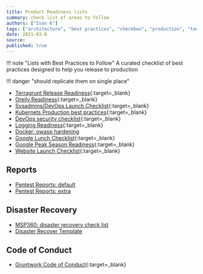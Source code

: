 ```yaml
---
title: Product Readiness lists
summary: check list of areas to follow
authors: ["Ivan K"]
tags: ["architecture", "best practices", "checkbox", "production", "todo"]
date: 2021-03-8
source:
published: true
---
```


!!! note "Lists with Best Practices to Follow"
    A curated checklist of best practices designed to help you release to production

!!! danger "should replicate them on single place"

- [Terragrunt Release Readiness](https://www.gruntwork.io/devops-checklist/){:target=_blank}
- [Oreily Readiness](https://learning.oreilly.com/library/view/production-ready-microservices/9781491965962/app01.html){:target=_blank}
- [Sysadmins/DevOps Launch Checklist](https://sysadmincasts.com/episodes/70-devops-launch-checklist){:target=_blank}
- [Kubernets Production best practices](https://learnk8s.io/production-best-practices){:target=_blank}
- [DevOps security checklist](https://www.xenonstack.com/insights/devsecops-security){:target=_blank}
- [Logging Readiness](https://cheatsheetseries.owasp.org/cheatsheets/Logging_Cheat_Sheet.html){:target=_blank}
- [Docker: owasp hardening](https://cheatsheetseries.owasp.org/cheatsheets/Docker_Security_Cheat_Sheet.html)
- [Google Lunch Checklist](https://cloud.google.com/docs/platform-launch-checklist){:target=_blank}
- [Google Peak Season Readiness](https://cloud.google.com/solutions/black-friday-production-readiness){:target=_blank}
- [Website Launch Checklist](https://www.process.st/checklist/website-launch-checklist){:target=_blank}

## Reports

- [Pentest Reports: default](https://github.com/juliocesarfort/public-pentesting-reports)
- [Pentest Reports: extra](https://github.com/ik-infrastructure-testing/TCM-Security-Sample-Pentest-Report)

## Disaster Recovery

- [MSP360: disaster recovery check list](https://www.msp360.com/resources/blog/disaster-recovery-plan-checklist/)
- [Disaster Recover Template](https://www.evolveip.net/disaster-recovery-plan-template)

## Code of Conduct

- [Gruntwork Code of Conduct][gruntwork-toc]{:target=_blank}

[gruntwork-toc]: https://github.com/gruntwork-io/toc
